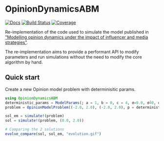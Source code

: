 # OpinionDynamicsABM

[![Docs](https://computationalhumanities.pages.zib.de/opiniondynamicsabm.jl/)](https://amartine.gitlab.io/OpinionDynamicsABM.jl/dev)
[![Build Status](https://git.zib.de/computationalhumanities/opiniondynamicsabm.jl/badges/main/pipeline.svg)]()
[![Coverage](https://git.zib.de/computationalhumanities/opiniondynamicsabm.jl/badges/main/coverage.svg)]()

Re-implementation of the code used to simulate the model published in ["Modelling opinion
dynamics under the impact of influencer and media
strategies"](https://doi.org/10.1038/s41598-023-46187-9).

The re-implementation aims to provide a performant API to modify parameters and run
simulations without the need to modify the core algorithm by hand.

## Quick start

Create a new Opinion model problem with determinisitic params.

```julia
using OpinionDynamicsABM
deterministic_params = ModelParams(; a = 1, b = 0, c = 4, σ=0.0, σ̂=0, σ̃=0, γ=1, Γ=1)
problem = OpinionModelProblem((-2.0, 2.0), (-2.0, 2.0), p = deterministic_params)

sol_em = simulate!(problem)
sol = simulate!(problem, (0.0, 2.0))

# Comparing the 2 solutions
evolve_compare(sol, sol_em, "evolution.gif")
```
